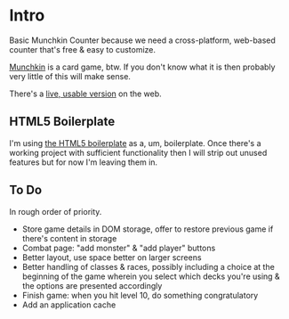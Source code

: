 # Intro

Basic Munchkin Counter because we need a cross-platform, web-based counter that's free & easy to customize.

[Munchkin](http://www.worldofmunchkin.com/game/) is a card game, btw. If you don't know what it is then probably very little of this will make sense.

There's a [live, usable version](http://phette.net/munchkin-counter/) on the web.

## HTML5 Boilerplate

I'm using [the HTML5 boilerplate](http://html5boilerplate.com/) as a, um, boilerplate. Once there's a working project with sufficient functionality then I will strip out unused features but for now I'm leaving them in.

## To Do

In rough order of priority.

- Store game details in DOM storage, offer to restore previous game if there's content in storage
- Combat page: "add monster" & "add player" buttons
- Better layout, use space better on larger screens
- Better handling of classes & races, possibly including a choice at the beginning of the game wherein you select which decks you're using & the options are presented accordingly
- Finish game: when you hit level 10, do something congratulatory
- Add an application cache